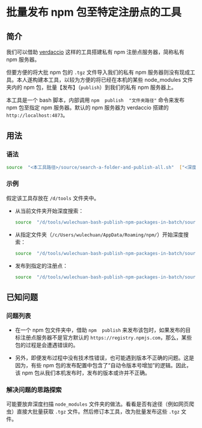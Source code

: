 # 批量发布 npm 包至特定注册点的工具

## 简介

我们可以借助 [verdaccio](https://verdaccio.org/) 这样的工具搭建私有 npm 注册点服务器，简称私有 npm 服务器。

但要方便的将大批 npm 包的 `.tgz` 文件导入我们的私有 npm 服务器则没有现成工具。本人遂构建本工具，以较为方便的将已经在本机的某些 node_modules 文件夹内的 npm 包，批量【发布】（`publish`）到我们的私有 npm 服务器上。

本工具是一个 bash 脚本，内部调用 `npm  publish  "文件夹路径"` 命令来发布 npm 包至指定 npm 服务器。默认的 npm 服务器为 verdaccio 搭建的 `http://localhost:4873`。

## 用法

### 语法

```bash
source  "<本工具路径>/source/search-a-folder-and-publish-all.sh"  ["<深度搜索所有node_modules文件夹的起始文件夹路径>"]  ["<注册点服务器的URL>"]
```

### 示例

假定该工具存放在 `/d/tools` 文件夹中。

- 从当前文件夹开始深度搜索：

    ```bash
    source  "/d/tools/wulechuan-bash-publish-npm-packages-in-batch/source/search-a-folder-and-publish-all.sh"
    ```

- 从指定文件夹（`/c/Users/wulechuan/AppData/Roaming/npm/`）开始深度搜索：

    ```bash
    source  "/d/tools/wulechuan-bash-publish-npm-packages-in-batch/source/search-a-folder-and-publish-all.sh"  "/c/Users/wulechuan/AppData/Roaming/npm/"
    ```

- 发布到指定的注册点：

    ```bash
    source  "/d/tools/wulechuan-bash-publish-npm-packages-in-batch/source/search-a-folder-and-publish-all.sh"  .  "https://registry.npmjs.com"
    ```

## 已知问题

### 问题列表

- 在一个 npm 包文件夹中，借助 `npm  publish` 来发布该包时，如果发布的目标注册点服务器不是官方默认的 `https://registry.npmjs.com`，那么，某些包的过程是会遭遇错误的。

- 另外，即便发布过程中没有技术性错误，也可能遇到版本不正确的问题。这是因为，有些 npm 包的发布配置中包含了“自动令版本号增加”的逻辑。因此，该 npm 包从我们本机发布时，发布的版本或许并不正确。

### 解决问题的思路探索

可能要放弃深度扫描 `node_modules` 文件夹的做法。看看是否有途径（例如网页爬虫）直接大批量获取 `.tgz` 文件。然后修订本工具，改为批量发布这些 `.tgz` 文件。

